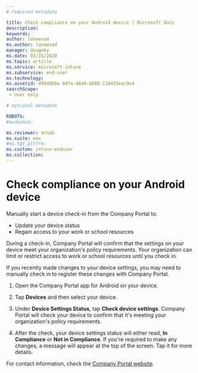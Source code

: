 ```yaml
---
# required metadata

title: Check compliance on your Android device | Microsoft Docs
description:
keywords:
author: lenewsad
ms.author: lanewsad
manager: dougeby
ms.date: 03/25/2020
ms.topic: article
ms.service: microsoft-intune
ms.subservice: end-user
ms.technology:
ms.assetid: d98d9bbe-98fa-48a9-8808-110435eac9e4
searchScope:
 - User help

# optional metadata

ROBOTS:  
#audience:

ms.reviewer: arnab
ms.suite: ems
#ms.tgt_pltfrm:
ms.custom: intune-enduser
ms.collection: 
---
```


# Check compliance on your Android device  
Manually start a device check-in from the Company Portal to:

* Update your device status 
* Regain access to your work or school resources 

During a check-in, Company Portal will confirm that the settings on your device meet your organization's policy requirements.  Your organization can limit or restrict access to work or school resources until you check in.  

If you recently made changes to your device settings, you may need to manually check in to register these changes with Company Portal. 

1. Open the Company Portal app for Android on your device.  

2. Tap **Devices** and then select your device.  

3. Under **Device Settings Status**, tap **Check device settings**. Company Portal will check your device to confirm that it's meeting your organization's policy requirements. 

4. After the check, your device settings status will either read, **In Compliance** or **Not in Compliance**. If you're required to make any changes, a message will appear at the top of the screen. Tap it for more details. 

For contact information, check the [Company Portal website](https://go.microsoft.com/fwlink/?linkid=2010980).  
